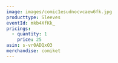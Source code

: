 ```yaml
---
image: images/comic1esudnocvcaew6fk.jpg
producttype: Sleeves
eventId: mkb4XfKk_
pricings:
  - quantity: 1
    price: 25
asin: s-vr0ADQxO3
merchandise: comiket
---
```

